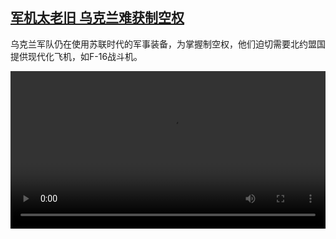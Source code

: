 <!--1702712824000-->
[军机太老旧 乌克兰难获制空权](https://www.dw.com/zh/%E5%86%9B%E6%9C%BA%E5%A4%AA%E8%80%81%E6%97%A7%20%E4%B9%8C%E5%85%8B%E5%85%B0%E9%9A%BE%E8%8E%B7%E5%88%B6%E7%A9%BA%E6%9D%83/a-67701689)
------

<p>乌克兰军队仍在使用苏联时代的军事装备，为掌握制空权，他们迫切需要北约盟国提供现代化飞机，如F-16战斗机。</small></p><video src="https://tvdownloaddw-a.akamaihd.net/dwtv_video/flv/vdt_zh/2023/dwvgchi231212_helicopt_01icw_AVC_1280x720.mp4" controls style="width:100%"></video>
